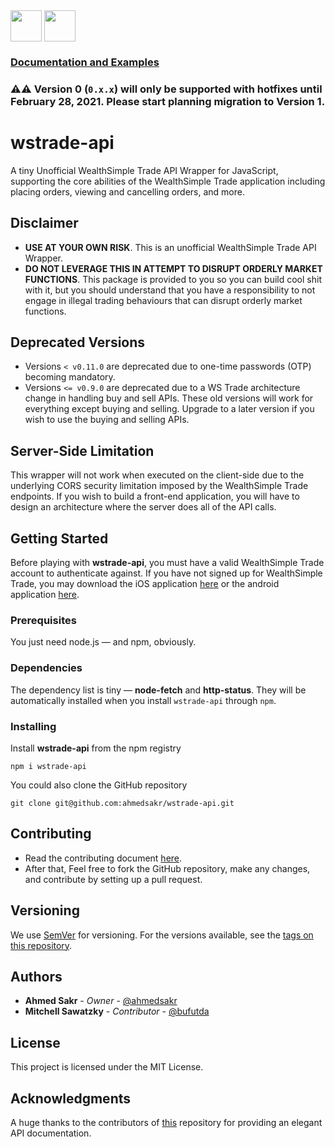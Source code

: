 <div style="max-height: 50px; max-width: 150px;">
<img src="https://upload.wikimedia.org/wikipedia/commons/thumb/6/6a/JavaScript-logo.png/900px-JavaScript-logo.png" width="50px" height="50px">
<img src="https://cdn.worldvectorlogo.com/logos/typescript.svg" width="50px" height="50px">
</div>

### [Documentation and Examples](/docs)

###   ⚠️⚠️ **Version 0 (`0.x.x`) will only be supported with hotfixes until **February 28, 2021**. Please start planning migration to Version 1**.
# wstrade-api

A tiny Unofficial WealthSimple Trade API Wrapper for JavaScript, supporting the core abilities of the WealthSimple Trade application including placing orders, viewing and cancelling orders, and more.

## Disclaimer

* **USE AT YOUR OWN RISK**. This is an unofficial WealthSimple Trade API Wrapper.
*  **DO NOT LEVERAGE THIS IN ATTEMPT TO DISRUPT ORDERLY MARKET FUNCTIONS**. This package is provided to you so you can
build cool shit with it, but you should understand that you have a responsibility to not engage in illegal trading behaviours that can disrupt orderly market functions.

## Deprecated Versions
* Versions `< v0.11.0` are deprecated due to one-time passwords (OTP) becoming mandatory.
* Versions `<= v0.9.0` are deprecated due to a WS Trade architecture change in handling buy and sell APIs. These old versions
will work for everything except buying and selling. Upgrade to a later version if you wish to use the buying and selling
APIs.

## Server-Side Limitation

This wrapper will not work when executed on the client-side due to the underlying CORS security limitation imposed by the WealthSimple Trade endpoints.
If you wish to build a front-end application, you will have to design an architecture where the server
does all of the API calls.

## Getting Started

Before playing with **wstrade-api**, you must have a valid
WealthSimple Trade account to authenticate against. If you have not signed up for WealthSimple Trade, you may download the iOS application [here](https://apps.apple.com/ca/app/wealthsimple-trade/id1403491709) or the android application [here](https://play.google.com/store/apps/details?id=com.wealthsimple.trade&hl=en_CA).

### Prerequisites

You just need node.js — and npm, obviously.

### Dependencies

The dependency list is tiny — **node-fetch** and **http-status**. They will be automatically installed when you install `wstrade-api` through `npm`.

### Installing

Install **wstrade-api** from the npm registry

```
npm i wstrade-api
```

You could also clone the GitHub repository

```
git clone git@github.com:ahmedsakr/wstrade-api.git
```

## Contributing
* Read the contributing document [here](/Contributing.md).
* After that, Feel free to fork the GitHub repository, make any changes, and contribute by setting up a pull request.

## Versioning

We use [SemVer](http://semver.org/) for versioning. For the versions available, see the [tags on this repository](https://github.com/your/project/tags). 

## Authors

* **Ahmed Sakr** - *Owner* - [@ahmedsakr](https://github.com/ahmedsakr)
* **Mitchell Sawatzky** - *Contributor* - [@bufutda](https://github.com/bufutda)

## License

This project is licensed under the MIT License.

## Acknowledgments

A huge thanks to the contributors of [this](https://github.com/MarkGalloway/wealthsimple-trade/) repository for providing an elegant API documentation.
